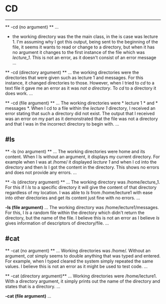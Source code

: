 # CD
---
** -cd (no argument) **
...
- the working directory was the the main class, in the is case was lecture 1. I'm assuming why I got this output, being sent to the beginning of the file, it
seems it wants to read or change to a directory, but when it has no  argument it changes to the first instance of the file which was *lecture_1*. This is not an error, as it 
doesn't consist of an error message
...

** -cd (directory argument) **
...
the working directories were the directories that were given such as lecture 1 and messages. For this instance, it changed directories to those. However,
when I tried to *cd* to a text file it gave me an error as it was *not a directory*. To *cd* to a directory it does work. 
...

** -cd (file argument) **
...
The working directories were * lecture 1 * and * messages *. When I cd to a file within the *lecture 1* directory, I received an error stating that such a directory
did not exist. The output that I received was an error on my part as it demonstrated that the file was not a directory and that I was in the incorrect directory to begin
with.
...

#ls
---

** -ls (no argument) **
...
The working directories were home and its content. When I ls without an argument, it displays my current directory. For example when I was at /home/ it displayed
*lecture 1* and when I cd into the directory and then *ls* I got the content in the directory. This shows no errors and does not provide any errors.
...

** -ls (directory argument) **
...
The working directory was /home/lecture_1. For this if I *ls* to a specific directory it will give the content of that directory regardless of my location. I was able to
*ls* from /home/lecture1 with ease into other directories and get its content just fine with no errors.
...

**-ls (file argument)**
...
The working directory was /home/lecture1/messages. For this, I *ls* a random file within the directory which didn't return the directory, but the name of the file.
I believe this is not an error as I believe *ls* gives information of descriptors of directory/file.
...

#cat
---

** -cat (no argument) **
...
Working directories was /home/. Without an argument, *cat* simply seems to double anything that was typed and entered. For example, when I typed cleared the system
simply repeated the same values. I believe this is not an error as it might be used to test code.
...

** -cat (directory argument)**
...
Working directories were /home/lecture1. With a directory argument, it simply prints out the name of the directory and states that is a directory. 
...

**-cat (file argument)**
...
